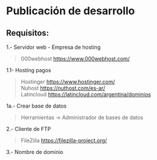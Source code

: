 # Publicación de desarrollo

## Requisitos:
1.-  Servidor web - Empresa de hosting  
> 000webhost  https://www.000webhost.com/  

1.1- Hosting pagos
> Hostinger  https://www.hostinger.com/  
> Nuhost  https://nuthost.com/es-ar/  
> Latincloud  https://latincloud.com/argentina/dominios  


1a.- Crear base de datos
> Herramientas -> Administrador de bases de datos  


2.- Cliente de FTP  
> FileZilla  https://filezilla-project.org/  




3.- Nombre de dominio
> 
